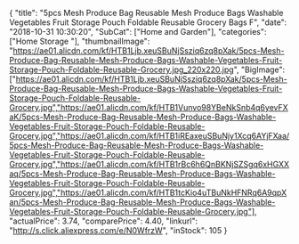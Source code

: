 {
	"title": "5pcs Mesh Produce Bag Reusable Mesh Produce Bags Washable Vegetables Fruit Storage Pouch Foldable Reusable Grocery Bags F",
	"date": "2018-10-31 10:30:20",
	"SubCat": ["Home and Garden"],
	"categories": ["Home Storage "],
	"thumbnailImage": "https://ae01.alicdn.com/kf/HTB1Ljb.xeuSBuNjSsziq6zq8pXak/5pcs-Mesh-Produce-Bag-Reusable-Mesh-Produce-Bags-Washable-Vegetables-Fruit-Storage-Pouch-Foldable-Reusable-Grocery.jpg_220x220.jpg",
	"BigImage": ["https://ae01.alicdn.com/kf/HTB1Ljb.xeuSBuNjSsziq6zq8pXak/5pcs-Mesh-Produce-Bag-Reusable-Mesh-Produce-Bags-Washable-Vegetables-Fruit-Storage-Pouch-Foldable-Reusable-Grocery.jpg","https://ae01.alicdn.com/kf/HTB1Vunvo98YBeNkSnb4q6yevFXaK/5pcs-Mesh-Produce-Bag-Reusable-Mesh-Produce-Bags-Washable-Vegetables-Fruit-Storage-Pouch-Foldable-Reusable-Grocery.jpg","https://ae01.alicdn.com/kf/HTB1iREaxeuSBuNjy1Xcq6AYjFXaa/5pcs-Mesh-Produce-Bag-Reusable-Mesh-Produce-Bags-Washable-Vegetables-Fruit-Storage-Pouch-Foldable-Reusable-Grocery.jpg","https://ae01.alicdn.com/kf/HTB1rBc6h6QnBKNjSZSgq6xHGXXaq/5pcs-Mesh-Produce-Bag-Reusable-Mesh-Produce-Bags-Washable-Vegetables-Fruit-Storage-Pouch-Foldable-Reusable-Grocery.jpg","https://ae01.alicdn.com/kf/HTB1tcKio4uTBuNkHFNRq6A9qpXan/5pcs-Mesh-Produce-Bag-Reusable-Mesh-Produce-Bags-Washable-Vegetables-Fruit-Storage-Pouch-Foldable-Reusable-Grocery.jpg"],
	"actualPrice": 3.74,
	"comparePrice": 4.40,
	"linkurl": "http://s.click.aliexpress.com/e/N0WfrzW",
	"inStock": 105
}
